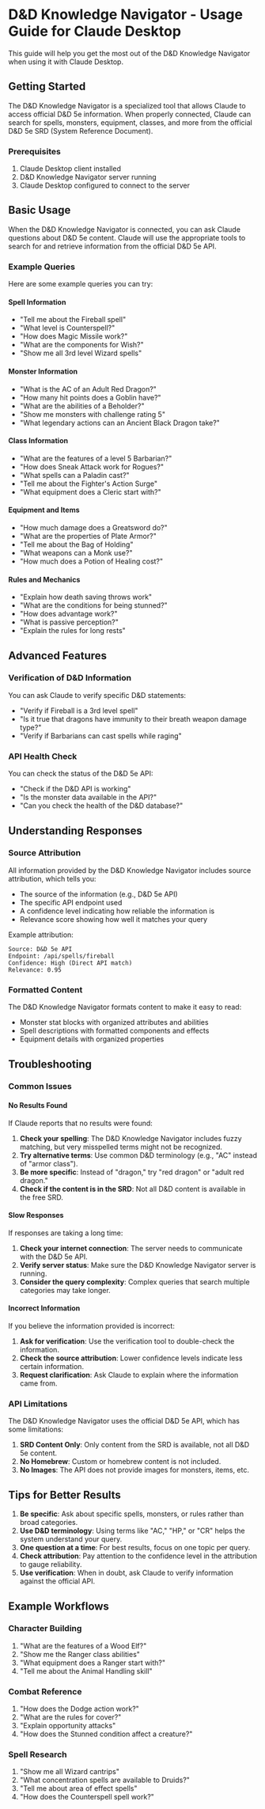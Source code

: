 # D&D Knowledge Navigator - Usage Guide for Claude Desktop

This guide will help you get the most out of the D&D Knowledge Navigator when using it with Claude Desktop.

## Getting Started

The D&D Knowledge Navigator is a specialized tool that allows Claude to access official D&D 5e information. When properly connected, Claude can search for spells, monsters, equipment, classes, and more from the official D&D 5e SRD (System Reference Document).

### Prerequisites

1. Claude Desktop client installed
2. D&D Knowledge Navigator server running
3. Claude Desktop configured to connect to the server

## Basic Usage

When the D&D Knowledge Navigator is connected, you can ask Claude questions about D&D 5e content. Claude will use the appropriate tools to search for and retrieve information from the official D&D 5e API.

### Example Queries

Here are some example queries you can try:

#### Spell Information

- "Tell me about the Fireball spell"
- "What level is Counterspell?"
- "How does Magic Missile work?"
- "What are the components for Wish?"
- "Show me all 3rd level Wizard spells"

#### Monster Information

- "What is the AC of an Adult Red Dragon?"
- "How many hit points does a Goblin have?"
- "What are the abilities of a Beholder?"
- "Show me monsters with challenge rating 5"
- "What legendary actions can an Ancient Black Dragon take?"

#### Class Information

- "What are the features of a level 5 Barbarian?"
- "How does Sneak Attack work for Rogues?"
- "What spells can a Paladin cast?"
- "Tell me about the Fighter's Action Surge"
- "What equipment does a Cleric start with?"

#### Equipment and Items

- "How much damage does a Greatsword do?"
- "What are the properties of Plate Armor?"
- "Tell me about the Bag of Holding"
- "What weapons can a Monk use?"
- "How much does a Potion of Healing cost?"

#### Rules and Mechanics

- "Explain how death saving throws work"
- "What are the conditions for being stunned?"
- "How does advantage work?"
- "What is passive perception?"
- "Explain the rules for long rests"

## Advanced Features

### Verification of D&D Information

You can ask Claude to verify specific D&D statements:

- "Verify if Fireball is a 3rd level spell"
- "Is it true that dragons have immunity to their breath weapon damage type?"
- "Verify if Barbarians can cast spells while raging"

### API Health Check

You can check the status of the D&D 5e API:

- "Check if the D&D API is working"
- "Is the monster data available in the API?"
- "Can you check the health of the D&D database?"

## Understanding Responses

### Source Attribution

All information provided by the D&D Knowledge Navigator includes source attribution, which tells you:

- The source of the information (e.g., D&D 5e API)
- The specific API endpoint used
- A confidence level indicating how reliable the information is
- Relevance score showing how well it matches your query

Example attribution:

```
Source: D&D 5e API
Endpoint: /api/spells/fireball
Confidence: High (Direct API match)
Relevance: 0.95
```

### Formatted Content

The D&D Knowledge Navigator formats content to make it easy to read:

- Monster stat blocks with organized attributes and abilities
- Spell descriptions with formatted components and effects
- Equipment details with organized properties

## Troubleshooting

### Common Issues

#### No Results Found

If Claude reports that no results were found:

1. **Check your spelling**: The D&D Knowledge Navigator includes fuzzy matching, but very misspelled terms might not be recognized.
2. **Try alternative terms**: Use common D&D terminology (e.g., "AC" instead of "armor class").
3. **Be more specific**: Instead of "dragon," try "red dragon" or "adult red dragon."
4. **Check if the content is in the SRD**: Not all D&D content is available in the free SRD.

#### Slow Responses

If responses are taking a long time:

1. **Check your internet connection**: The server needs to communicate with the D&D 5e API.
2. **Verify server status**: Make sure the D&D Knowledge Navigator server is running.
3. **Consider the query complexity**: Complex queries that search multiple categories may take longer.

#### Incorrect Information

If you believe the information provided is incorrect:

1. **Ask for verification**: Use the verification tool to double-check the information.
2. **Check the source attribution**: Lower confidence levels indicate less certain information.
3. **Request clarification**: Ask Claude to explain where the information came from.

### API Limitations

The D&D Knowledge Navigator uses the official D&D 5e API, which has some limitations:

1. **SRD Content Only**: Only content from the SRD is available, not all D&D 5e content.
2. **No Homebrew**: Custom or homebrew content is not included.
3. **No Images**: The API does not provide images for monsters, items, etc.

## Tips for Better Results

1. **Be specific**: Ask about specific spells, monsters, or rules rather than broad categories.
2. **Use D&D terminology**: Using terms like "AC," "HP," or "CR" helps the system understand your query.
3. **One question at a time**: For best results, focus on one topic per query.
4. **Check attribution**: Pay attention to the confidence level in the attribution to gauge reliability.
5. **Use verification**: When in doubt, ask Claude to verify information against the official API.

## Example Workflows

### Character Building

1. "What are the features of a Wood Elf?"
2. "Show me the Ranger class abilities"
3. "What equipment does a Ranger start with?"
4. "Tell me about the Animal Handling skill"

### Combat Reference

1. "How does the Dodge action work?"
2. "What are the rules for cover?"
3. "Explain opportunity attacks"
4. "How does the Stunned condition affect a creature?"

### Spell Research

1. "Show me all Wizard cantrips"
2. "What concentration spells are available to Druids?"
3. "Tell me about area of effect spells"
4. "How does the Counterspell spell work?"
